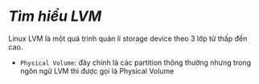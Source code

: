 # ***Tìm hiểu LVM***
Linux LVM là một quá trình quản lí storage device theo 3 lớp từ thấp đến cao.
- `Physical Volume`: đây chính là các partition thông thường nhưng trong ngôn ngữ LVM thì được gọi là Physical Volume
